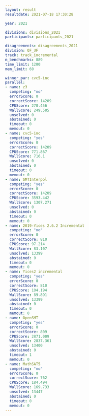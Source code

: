 ```yaml
---
layout: result
resultdate: 2021-07-18 17:30:28

year: 2021

divisions: divisions_2021
participants: participants_2021

disagreements: disagreements_2021
division: QF_UF
track: track_incremental
n_benchmarks: 889
time_limit: 1200
mem_limit: 60

winner_par: cvc5-inc
parallel:
- name: z3
  competing: "no"
  errorScore: 0
  correctScore: 14209
  CPUScore: 270.456
  WallScore: 249.505
  unsolved: 0
  abstained: 0
  timeout: 0
  memout: 0
- name: cvc5-inc
  competing: "yes"
  errorScore: 0
  correctScore: 14209
  CPUScore: 771.867
  WallScore: 716.1
  unsolved: 0
  abstained: 0
  timeout: 0
  memout: 0
- name: SMTInterpol
  competing: "yes"
  errorScore: 0
  correctScore: 14209
  CPUScore: 3593.442
  WallScore: 1307.271
  unsolved: 0
  abstained: 0
  timeout: 0
  memout: 0
- name: 2019-Yices 2.6.2 Incremental
  competing: "no"
  errorScore: 0
  correctScore: 810
  CPUScore: 97.214
  WallScore: 83.107
  unsolved: 13399
  abstained: 0
  timeout: 0
  memout: 0
- name: Yices2 incremental
  competing: "yes"
  errorScore: 0
  correctScore: 810
  CPUScore: 104.194
  WallScore: 89.891
  unsolved: 13399
  abstained: 0
  timeout: 0
  memout: 0
- name: OpenSMT
  competing: "yes"
  errorScore: 0
  correctScore: 809
  CPUScore: 2871.009
  WallScore: 2837.361
  unsolved: 13400
  abstained: 0
  timeout: 1
  memout: 0
- name: MathSAT5
  competing: "no"
  errorScore: 0
  correctScore: 762
  CPUScore: 184.494
  WallScore: 169.733
  unsolved: 13447
  abstained: 0
  timeout: 0
  memout: 0
---
```

